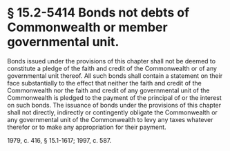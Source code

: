 # § 15.2-5414 Bonds not debts of Commonwealth or member governmental unit.

<p>Bonds issued under the provisions of this chapter shall not be deemed to constitute a pledge of the faith and credit of the Commonwealth or of any governmental unit thereof. All such bonds shall contain a statement on their face substantially to the effect that neither the faith and credit of the Commonwealth nor the faith and credit of any governmental unit of the Commonwealth is pledged to the payment of the principal of or the interest on such bonds. The issuance of bonds under the provisions of this chapter shall not directly, indirectly or contingently obligate the Commonwealth or any governmental unit of the Commonwealth to levy any taxes whatever therefor or to make any appropriation for their payment.</p><p>1979, c. 416, § 15.1-1617; 1997, c. 587.</p>